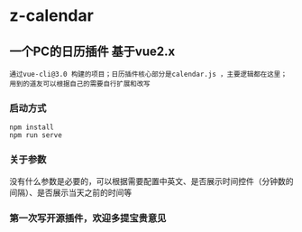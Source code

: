 # z-calendar

## 一个PC的日历插件 基于vue2.x
```
通过vue-cli@3.0 构建的项目；日历插件核心部分是calendar.js ，主要逻辑都在这里；
用到的道友可以根据自己的需要自行扩展和改写
```

### 启动方式
```
npm install
npm run serve
```
### 关于参数

没有什么参数是必要的，可以根据需要配置中英文、是否展示时间控件（分钟数的间隔）、是否展示当天之前的时间等

### 第一次写开源插件，欢迎多提宝贵意见
```
